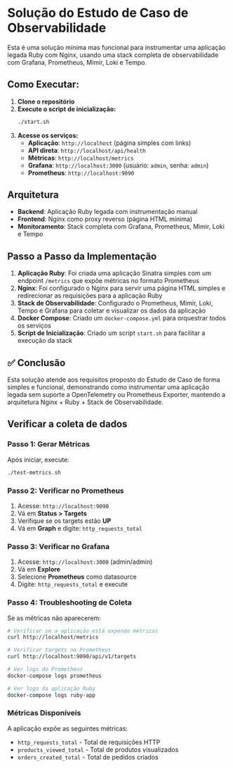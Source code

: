 # Solução do Estudo de Caso de Observabilidade

Esta é uma solução mínima mas funcional para instrumentar uma aplicação legada Ruby com Nginx, usando uma stack completa de observabilidade com Grafana, Prometheus, Mimir, Loki e Tempo.

## Como Executar:

1. **Clone o repositório**
2. **Execute o script de inicialização:**
   ```bash
   ./start.sh
   ```
3. **Acesse os serviços:**
   - **Aplicação**: `http://localhost` (página simples com links)
   - **API direta**: `http://localhost/api/health`
   - **Métricas**: `http://localhost/metrics`
   - **Grafana**: `http://localhost:3000` (usuário: `admin`, senha: `admin`)
   - **Prometheus**: `http://localhost:9090`

## Arquitetura

- **Backend**: Aplicação Ruby legada com instrumentação manual
- **Frontend**: Nginx como proxy reverso (página HTML mínima)
- **Monitoramento**: Stack completa com Grafana, Prometheus, Mimir, Loki e Tempo

## Passo a Passo da Implementação

1. **Aplicação Ruby**: Foi criada uma aplicação Sinatra simples com um endpoint `/metrics` que expõe métricas no formato Prometheus
2. **Nginx**: Foi configurado o Nginx para servir uma página HTML simples e redirecionar as requisições para a aplicação Ruby
3. **Stack de Observabilidade**: Configurado o Prometheus, Mimir, Loki, Tempo e Grafana para coletar e visualizar os dados da aplicação
4. **Docker Compose**: Criado um `docker-compose.yml` para orquestrar todos os serviços
5. **Script de Inicialização**: Criado um script `start.sh` para facilitar a execução da stack


## ✅ Conclusão

Esta solução atende aos requisitos proposto do Estudo de Caso de forma simples e funcional, demonstrando como instrumentar uma aplicação legada sem suporte a OpenTelemetry ou Prometheus Exporter, mantendo a arquitetura Nginx + Ruby + Stack de Observabilidade.


## Verificar a coleta de dados

### Passo 1: Gerar Métricas
Após iniciar, execute:
```bash
./test-metrics.sh
```

### Passo 2: Verificar no Prometheus
1. Acesse: `http://localhost:9090`
2. Vá em **Status > Targets**
3. Verifique se os targets estão **UP**
4. Vá em **Graph** e digite: `http_requests_total`

### Passo 3: Verificar no Grafana
1. Acesse: `http://localhost:3000` (admin/admin)
2. Vá em **Explore**
3. Selecione **Prometheus** como datasource
4. Digite: `http_requests_total` e execute

### Passo 4: Troubleshooting de Coleta

Se as métricas não aparecerem:

```bash
# Verificar se a aplicação está expondo métricas
curl http://localhost/metrics

# Verificar targets no Prometheus
curl http://localhost:9090/api/v1/targets

# Ver logs do Prometheus
docker-compose logs prometheus

# Ver logs da aplicação Ruby
docker-compose logs ruby-app
```

### Métricas Disponíveis

A aplicação expõe as seguintes métricas:
- `http_requests_total` - Total de requisições HTTP
- `products_viewed_total` - Total de produtos visualizados  
- `orders_created_total` - Total de pedidos criados


